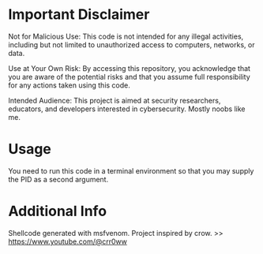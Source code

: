 # Important Disclaimer
Not for Malicious Use: This code is not intended for any illegal activities, including but not limited to unauthorized access to computers, networks, or data.

Use at Your Own Risk: By accessing this repository, you acknowledge that you are aware of the potential risks and that you assume full responsibility for any actions taken using this code.

Intended Audience: This project is aimed at security researchers, educators, and developers interested in cybersecurity. Mostly noobs like me.

# Usage
You need to run this code in a terminal environment so that you may supply the PID as a second argument.

# Additional Info
Shellcode generated with msfvenom.
Project inspired by crow. >> https://www.youtube.com/@crr0ww


